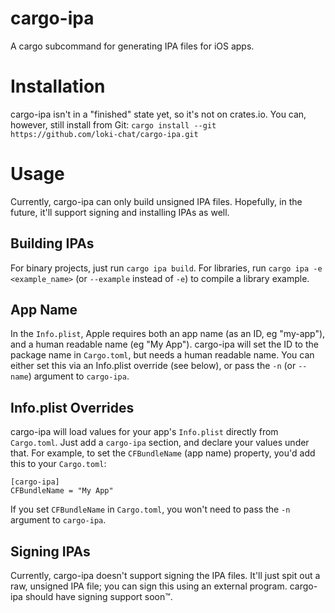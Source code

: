 # cargo-ipa

A cargo subcommand for generating IPA files for iOS apps.

# Installation

cargo-ipa isn't in a "finished" state yet, so it's not on crates.io. You can, however, still install from Git:
`cargo install --git https://github.com/loki-chat/cargo-ipa.git`

# Usage

Currently, cargo-ipa can only build unsigned IPA files. Hopefully, in the future, it'll support signing and installing IPAs as well.

## Building IPAs

For binary projects, just run `cargo ipa build`. For libraries, run `cargo ipa -e <example_name>` (or `--example` instead of `-e`) to compile a library example.

## App Name

In the `Info.plist`, Apple requires both an app name (as an ID, eg "my-app"), and a human readable name (eg "My App"). cargo-ipa will set the ID to the package name in `Cargo.toml`, but needs a human readable name. You can either set this via an Info.plist override (see below), or pass the `-n` (or `--name`) argument to `cargo-ipa`.

## Info.plist Overrides

cargo-ipa will load values for your app's `Info.plist` directly from `Cargo.toml`. Just add a `cargo-ipa` section, and declare your values under that. For example, to set the `CFBundleName` (app name) property, you'd add this to your `Cargo.toml`:

```
[cargo-ipa]
CFBundleName = "My App"
```

If you set `CFBundleName` in `Cargo.toml`, you won't need to pass the `-n` argument to `cargo-ipa`.

## Signing IPAs

Currently, cargo-ipa doesn't support signing the IPA files. It'll just spit out a raw, unsigned IPA file; you can sign this using an external program. cargo-ipa should have signing support soon™.
